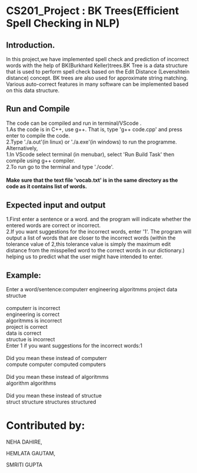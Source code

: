 # CS201_Project : BK Trees(Efficient Spell Checking in NLP)
## Introduction.
In this project,we have implemented spell check and prediction of incorrect words with the help of BK(Burkhard Keller)trees.BK Tree  is a data structure that is used to perform spell check based on the Edit Distance (Levenshtein distance) concept. BK trees are also used for approximate string matching. Various auto-correct features in many software can be implemented based on this data structure. 

## Run and Compile 
The code can be compiled and run in terminal/VScode .
<br>
1.As the code is in C++, use g++. That is, type 'g++ code.cpp' and press enter to compile the code. 
<br>
2.Type './a.out'(in linux) or './a.exe'(in windows) to run the programme.
<br>
Alternatively,
<br>
1.In VScode select terminal (in menubar), select 'Run Build Task' then compile using g++ compiler. 
<br>
2.To run go to the terminal and type './code'.

#### Make sure that the text file 'vocab.txt' is in the same directory as the code as it contains list of words.

## Expected input and output
1.First enter a sentence or a word. and the program will indicate whether the entered words are correct or incorrect.
<br>
2.If you want suggestions for the incorrect words, enter '1'. The program will output a list of words that are closer to the incorrect words (within the tolerance value of 2,this tolerance value is simply the maximum edit distance from the misspelled word to the correct words in our dictionary.) helping us to predict what the user might have intended to enter.

## Example:
Enter a word/sentence:computerr  engineering algoritmms project data structue    
<br>
computerr is incorrect 
<br>
engineering is correct
<br>
algoritmms is incorrect 
<br>
project is correct
<br>
data is correct
<br>
structue is incorrect 
<br>
Enter 1 if you want suggestions for the incorrect words:1
<br>
<br>
Did you mean these instead of computerr
<br>
compute computer computed computers
<br>
<br>
Did you mean these instead of algoritmms
<br>
algorithm algorithms
<br>
<br>
Did you mean these instead of structue
<br>
struct structure structures structured

# Contributed by:
NEHA DAHIRE,

HEMLATA GAUTAM,

SMRITI GUPTA


